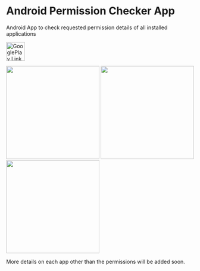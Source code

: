 # Android Permission Checker App
Android App to check requested permission details of all installed applications

<a href='https://play.google.com/store/apps/details?id=in.arjsna.permissionchecker' target='_blank'><img height='50' style='border:0px;height:50px;' src='https://cdn.rawgit.com/Arjun-sna/Arjun-sna.github.io/f8228c83/raw/GooglePlay.png' border='0' alt='GooglePlay Link' /></a>

<img src="https://arjun-sna.github.io/raw/permission_app_s2.png" width="250" />  <img src="https://arjun-sna.github.io/raw/permission_app_s1.png" width="250" />  <img src="https://arjun-sna.github.io/raw/permission_app_s3.jpg" width="250" />

More details on each app other than the permissions will be added soon.
